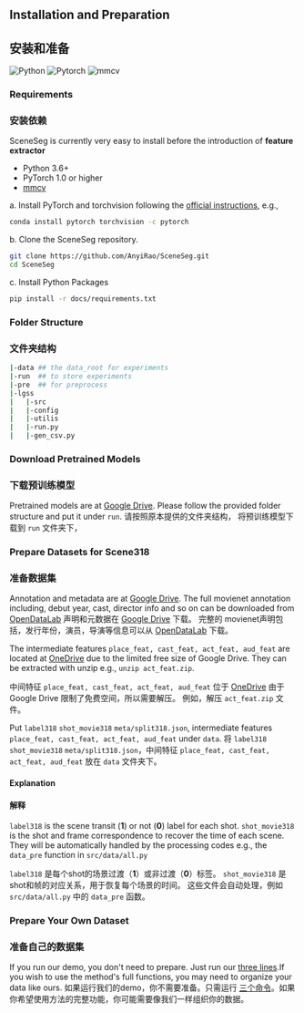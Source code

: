 ## Installation and Preparation
## 安装和准备

![Python](https://img.shields.io/badge/Python->=3.6-Blue?logo=python)  ![Pytorch](https://img.shields.io/badge/PyTorch->=1.0.0-Orange?logo=pytorch) ![mmcv](https://img.shields.io/badge/mmcv-%3E%3D0.4.0-green)


### Requirements
### 安装依赖
SceneSeg is currently very easy to install before the introduction of **feature extractor**

- Python 3.6+
- PyTorch 1.0 or higher
- [mmcv](https://github.com/open-mmlab/mmcv)

a. Install PyTorch and torchvision following the [official instructions](https://pytorch.org/), e.g.,

```sh
conda install pytorch torchvision -c pytorch
```

b. Clone the SceneSeg repository.

```sh
git clone https://github.com/AnyiRao/SceneSeg.git
cd SceneSeg
```
c. Install Python Packages

```sh
pip install -r docs/requirements.txt
```

### Folder Structure
### 文件夹结构
```sh
|-data ## the data_root for experiments
|-run  ## to store experiments
|-pre  ## for preprocess
|-lgss
|   |-src
|   |-config
|   |-utilis
|   |-run.py
|   |-gen_csv.py
```
### Download Pretrained Models
### 下载预训练模型
Pretrained models are at [Google Drive](https://drive.google.com/open?id=1F-uqCKnhtSdQKcDUiL3dRcLOrAxHargz).
Please follow the provided folder structure and put it under ``run``.
请按照原本提供的文件夹结构， 将预训练模型下载到 ``run`` 文件夹下，

### Prepare Datasets for Scene318
### 准备数据集
Annotation and metadata are at [Google Drive](https://drive.google.com/open?id=1F-uqCKnhtSdQKcDUiL3dRcLOrAxHargz). The full movienet annotation including, debut year, cast, director info and so on can be downloaded from [OpenDataLab](https://opendatalab.com/MovieNet/download)
声明和元数据在 [Google Drive](https://drive.google.com/open?id=1F-uqCKnhtSdQK
) 下载。 完整的 movienet声明包括，发行年份，演员，导演等信息可以从 [OpenDataLab](https://opendatalab.com/MovieNet/download) 下载。

The intermediate features ``place_feat, cast_feat, act_feat, aud_feat`` are located at [OneDrive](https://mycuhk-my.sharepoint.com/:f:/g/personal/1155113941_link_cuhk_edu_hk/Eu52Dx-I5M5KhAQKXnwg2oQBV4icIe_zpziOQkqAo1_5XA?e=9hYk28) due to the limited free size of Google Drive. They can be extracted with unzip e.g., ``unzip act_feat.zip``. 

中间特征 ``place_feat, cast_feat, act_feat, aud_feat`` 位于 [OneDrive](https://mycuh-my.sharepoint.com/:f:/g/personal/1155113941_link_cuhk_edu_hk/Eu52Dx-I5M5KhAQKXnwg2oQBV4icIe_zpziOQkqAo1_5XA?e=9hYk28)
由于 Google Drive 限制了免费空间，所以需要解压。
例如，解压 ``act_feat.zip`` 文件。

Put ``label318`` ``shot_movie318`` ``meta/split318.json``, 
intermediate features ``place_feat, cast_feat, act_feat, aud_feat`` under ``data``. 
将 ``label318`` ``shot_movie318`` ``meta/split318.json``，中间特征 ``place_feat, cast_feat, act_feat, aud_feat`` 放在 ``data`` 文件夹下。

#### Explanation
#### 解释
```label318``` is the scene transit (**1**) or not (**0**) label for each shot. ```shot_movie318``` is the shot and frame correspondence to recover the time of each scene. They will be automatically handled by the processing codes e.g., the ``data_pre`` function in ``src/data/all.py``

```label318``` 是每个shot的场景过渡（**1**）或非过渡（**0**）标签。 ```shot_movie318``` 是shot和帧的对应关系，用于恢复每个场景的时间。
这些文件会自动处理，例如 ``src/data/all.py`` 中的 ``data_pre`` 函数。

### Prepare Your Own Dataset
### 准备自己的数据集
If you run our demo, you don't need to prepare. Just run our [three lines](./GETTING_STARTED.md#demo).If you wish to use the method's full functions, you may need to organize your data like ours.
如果运行我们的demo，你不需要准备。只需运行 [三个命令](./GETTING_STARTED.md#demo)。如果你希望使用方法的完整功能，你可能需要像我们一样组织你的数据。
